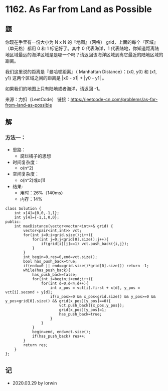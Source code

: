 # 1162. As Far from Land as Possible

## 题

你现在手里有一份大小为 N x N 的『地图』（网格） grid，上面的每个『区域』（单元格）都用 0 和 1 标记好了。其中 0 代表海洋，1 代表陆地，你知道距离陆地区域最远的海洋区域是是哪一个吗？请返回该海洋区域到离它最近的陆地区域的距离。

我们这里说的距离是『曼哈顿距离』（ Manhattan Distance）：(x0, y0) 和 (x1, y1) 这两个区域之间的距离是 |x0 - x1| + |y0 - y1| 。

如果我们的地图上只有陆地或者海洋，请返回 -1。

来源：力扣（LeetCode）
链接：https://leetcode-cn.com/problems/as-far-from-land-as-possible

## 解

### 方法一：
- 思路：
  - 腐烂橘子的思想
- 时间复杂度：
  - o(n^2)
- 空间复杂度：
  - o(n^2)或o(1)
- 结果:
  - 用时：26%（140ms）
  - 内存：14%
```
class Solution {
    int x[4]={0,0,-1,1};
    int y[4]={-1,1,0,0};
public:
    int maxDistance(vector<vector<int>>& grid) {
        vector<pair<int,int>> vct;
        for(int i=0;i<grid.size();i++){
            for(int j=0;j<grid[0].size();j++){
                if(grid[i][j]==1) vct.push_back({i,j});
            }
        }
        int begin=0,res=0,end=vct.size();
        bool has_push_back=true;
        if(end==0 || end==grid.size()*grid[0].size()) return -1;
        while(has_push_back){
            has_push_back=false;
            for(int i=begin;i<end;i++){
                for(int d=0;d<4;d++){
                    int x_pos = vct[i].first + x[d], y_pos = vct[i].second + y[d];
                    if(x_pos>=0 && x_pos<grid.size() && y_pos>=0 && y_pos<grid[0].size() && grid[x_pos][y_pos]==0){
                        vct.push_back({x_pos,y_pos});
                        grid[x_pos][y_pos]=1;
                        has_push_back=true;
                    }
                }
            }
            begin=end, end=vct.size();
            if(has_push_back) res++;
        }
        return res;
    }
};
```

## 记

- 2020.03.29 by lorwin